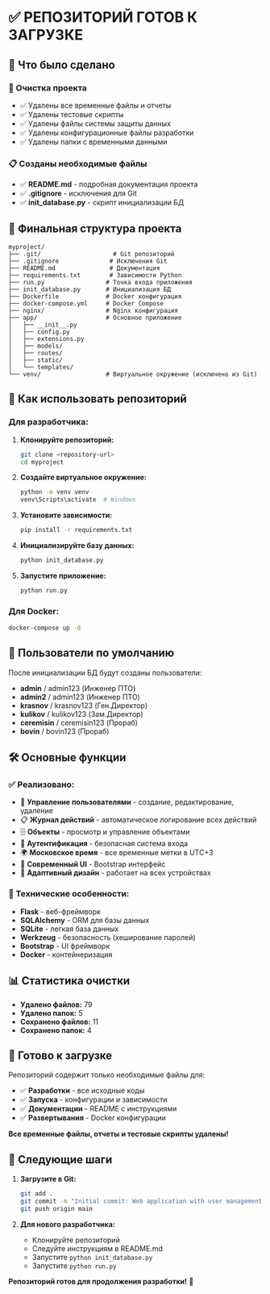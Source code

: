 # ✅ РЕПОЗИТОРИЙ ГОТОВ К ЗАГРУЗКЕ

## 🎯 Что было сделано

### 📁 Очистка проекта
- ✅ Удалены все временные файлы и отчеты
- ✅ Удалены тестовые скрипты
- ✅ Удалены файлы системы защиты данных
- ✅ Удалены конфигурационные файлы разработки
- ✅ Удалены папки с временными данными

### 📋 Созданы необходимые файлы
- ✅ **README.md** - подробная документация проекта
- ✅ **.gitignore** - исключения для Git
- ✅ **init_database.py** - скрипт инициализации БД

## 📁 Финальная структура проекта

```
myproject/
├── .git/                    # Git репозиторий
├── .gitignore              # Исключения Git
├── README.md               # Документация
├── requirements.txt        # Зависимости Python
├── run.py                 # Точка входа приложения
├── init_database.py       # Инициализация БД
├── Dockerfile             # Docker конфигурация
├── docker-compose.yml     # Docker Compose
├── nginx/                 # Nginx конфигурация
├── app/                   # Основное приложение
│   ├── __init__.py
│   ├── config.py
│   ├── extensions.py
│   ├── models/
│   ├── routes/
│   ├── static/
│   └── templates/
└── venv/                  # Виртуальное окружение (исключено из Git)
```

## 🚀 Как использовать репозиторий

### Для разработчика:
1. **Клонируйте репозиторий:**
   ```bash
   git clone <repository-url>
   cd myproject
   ```

2. **Создайте виртуальное окружение:**
   ```bash
   python -m venv venv
   venv\Scripts\activate  # Windows
   ```

3. **Установите зависимости:**
   ```bash
   pip install -r requirements.txt
   ```

4. **Инициализируйте базу данных:**
   ```bash
   python init_database.py
   ```

5. **Запустите приложение:**
   ```bash
   python run.py
   ```

### Для Docker:
```bash
docker-compose up -d
```

## 🔐 Пользователи по умолчанию

После инициализации БД будут созданы пользователи:
- **admin** / admin123 (Инженер ПТО)
- **admin2** / admin123 (Инженер ПТО)
- **krasnov** / krasnov123 (Ген.Директор)
- **kulikov** / kulikov123 (Зам.Директор)
- **ceremisin** / ceremisin123 (Прораб)
- **bovin** / bovin123 (Прораб)

## 🛠️ Основные функции

### ✅ Реализовано:
- 👥 **Управление пользователями** - создание, редактирование, удаление
- 📋 **Журнал действий** - автоматическое логирование всех действий
- 🗄️ **Объекты** - просмотр и управление объектами
- 🔐 **Аутентификация** - безопасная система входа
- 🌍 **Московское время** - все временные метки в UTC+3
- 🎨 **Современный UI** - Bootstrap интерфейс
- 📱 **Адаптивный дизайн** - работает на всех устройствах

### 🔧 Технические особенности:
- **Flask** - веб-фреймворк
- **SQLAlchemy** - ORM для базы данных
- **SQLite** - легкая база данных
- **Werkzeug** - безопасность (хеширование паролей)
- **Bootstrap** - UI фреймворк
- **Docker** - контейнеризация

## 📊 Статистика очистки

- **Удалено файлов:** 79
- **Удалено папок:** 5
- **Сохранено файлов:** 11
- **Сохранено папок:** 4

## 🎯 Готово к загрузке

Репозиторий содержит только необходимые файлы для:
- ✅ **Разработки** - все исходные коды
- ✅ **Запуска** - конфигурации и зависимости
- ✅ **Документации** - README с инструкциями
- ✅ **Развертывания** - Docker конфигурации

**Все временные файлы, отчеты и тестовые скрипты удалены!**

## 📝 Следующие шаги

1. **Загрузите в Git:**
   ```bash
   git add .
   git commit -m "Initial commit: Web application with user management and activity logging"
   git push origin main
   ```

2. **Для нового разработчика:**
   - Клонируйте репозиторий
   - Следуйте инструкциям в README.md
   - Запустите `python init_database.py`
   - Запустите `python run.py`

**Репозиторий готов для продолжения разработки!** 🚀

